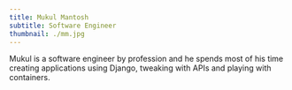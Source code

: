 ```yaml
---
title: Mukul Mantosh
subtitle: Software Engineer
thumbnail: ./mm.jpg
---
```


Mukul is a software engineer by profession and he spends most of his time creating
applications using Django, tweaking with APIs and playing with containers.
